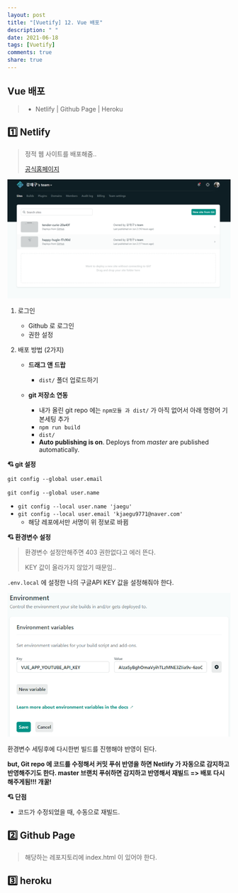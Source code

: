 ```yaml
---
layout: post
title: "[Vuetify] 12. Vue 배포"
description: " "
date: 2021-06-18
tags: [Vuetify]
comments: true
share: true
---
```



## Vue 배포

> - Netlify | Github Page | Heroku



## :one: Netlify

> 정적 웹 사이트를 배포해줌..
> 
> [공식홈페이지](https://www.netlify.com/)

![image-20200603094522787](images/image-20200603094522787.png)

1. 로그인

   - Github 로 로그인
   - 권한 설정

   

2. 배포 방법 (2가지)

   - **드래그 앤 드랍**

     - `dist/` 폴더 업로드하기

     

   - **git 저장소 연동**

     - 내가 올린 git repo 에는 `npm모듈 과 dist/` 가 아직 없어서 아래 명령어 기본세팅 추가
     - `npm run build`
     - `dist/`
     - **Auto publishing is on**. Deploys from *master* are published automatically.





**:cupid: git 설정**

`git config --global user.email`

`git config --global user.name`



- `git config --local user.name 'jaegu'`
- `git config --local user.email 'kjaegu9771@naver.com'`
  - 해당 레포에서만 서명이 위 정보로 바뀜





**:cupid: 환경변수 설정**

> 환경변수 설정안해주면 403 권한없다고 에러 뜬다.
>
> KEY 값이 올라가지 않았기 때문임..

`.env.local` 에 설정한 나의 구글API KEY 값을 설정해줘야 한다.

![image-20200603101728701](images/image-20200603101728701.png)



환경변수 세팅후에 다시한번 빌드를 진행해야 반영이 된다.

**but, Git repo 에 코드를 수정해서 커밋 푸쉬 반영을 하면 Netlify 가 자동으로 감지하고 반영해주기도 한다. master 브랜치 푸쉬하면 감지하고 반영해서 재빌드 => 배포 다시 해주게됨!!! 개꿀!**





**:cupid: 단점**

- 코드가 수정되었을 때, 수동으로 재빌드.























## :two: Github Page

> 해당하는 레포지토리에 index.html 이 있어야 한다.







## :three: heroku
